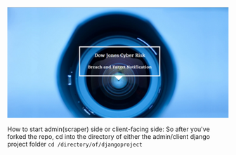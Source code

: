 ![Alt text](/assets/client.png "Optional title")

How to start admin(scraper) side or client-facing side: 
So after you've forked the repo, cd into the directory of either the admin/client django project folder
<code>cd /directory/of/djangoproject</code>
